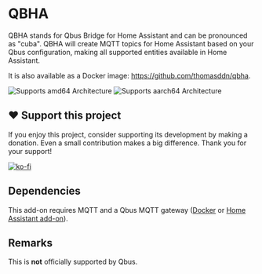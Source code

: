 # QBHA
QBHA stands for Qbus Bridge for Home Assistant and can be pronounced as "cuba". QBHA will create MQTT topics for Home Assistant based on your Qbus configuration, making all supported entities available in Home Assistant.

It is also available as a Docker image: https://github.com/thomasddn/qbha.

![Supports amd64 Architecture][amd64-shield]
![Supports aarch64 Architecture][aarch64-shield]

## ❤️ Support this project

If you enjoy this project, consider supporting its development by making a donation. Even a small contribution makes a big difference. Thank you for your support!

[![ko-fi](https://ko-fi.com/img/githubbutton_sm.svg)](https://ko-fi.com/N4N7UZ6KN)

## Dependencies

This add-on requires MQTT and a Qbus MQTT gateway ([Docker](https://github.com/thomasddn/qbusmqtt) or [Home Assistant add-on](https://github.com/thomasddn/home-assistant-addons)).

## Remarks

This is **not** officially supported by Qbus.


[amd64-shield]: https://img.shields.io/badge/amd64-yes-green.svg?style=flat-square
[aarch64-shield]: https://img.shields.io/badge/aarch64-yes-green.svg?style=flat-square
